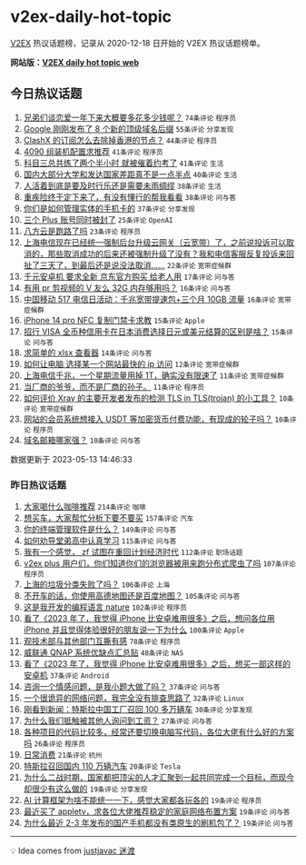# v2ex-daily-hot-topic

[V2EX](https://www.v2ex.com/) 热议话题榜，记录从 2020-12-18 日开始的 V2EX 热议话题榜单。

**网站版：[V2EX daily hot topic web](https://boojack.github.io/v2ex-daily-hot-topic-web/)**

## 今日热议话题

<!-- TODAY BEGIN -->

1. [兄弟们谈恋爱一年下来大概要多花多少钱呢？](https://www.v2ex.com/t/939678) `74条评论` `程序员`
1. [Google 刚刚发布了 8 个新的顶级域名后缀](https://www.v2ex.com/t/939672) `55条评论` `分享发现`
1. [ClashX 的订阅怎么去除掉香港的节点？](https://www.v2ex.com/t/939685) `44条评论` `程序员`
1. [4090 组装机配置求推荐](https://www.v2ex.com/t/939695) `41条评论` `程序员`
1. [科目三总共练了两个半小时 就被催着约考了](https://www.v2ex.com/t/939702) `41条评论` `生活`
1. [国内大部分大学和发达国家差距真不是一点半点](https://www.v2ex.com/t/939753) `40条评论` `生活`
1. [人活着到底是要及时行乐还是需要未雨绸缪](https://www.v2ex.com/t/939703) `38条评论` `生活`
1. [重疾险终于定下来了，有没有懂行的帮我看看](https://www.v2ex.com/t/939762) `38条评论` `问与答`
1. [你们是如何管理实体的手机卡的](https://www.v2ex.com/t/939745) `37条评论` `分享发现`
1. [三个 Plus 账号同时被封了](https://www.v2ex.com/t/939683) `25条评论` `OpenAI`
1. [八方云是跑路了吗](https://www.v2ex.com/t/939735) `23条评论` `程序员`
1. [上海电信现在已经统一强制后台升级云网关（云宽带）了，之前说投诉可以取消的，那些取消成功的后来还被强制升级了没有？我和电信客服反复投诉来回扯了三天了，到最后还是说没法取消……](https://www.v2ex.com/t/939729) `22条评论` `宽带症候群`
1. [千元安卓机 要求全新 京东官方购买 给老人用](https://www.v2ex.com/t/939733) `17条评论` `问与答`
1. [有用 pr 剪视频的 V 友么 32G 内存够用吗？](https://www.v2ex.com/t/939697) `16条评论` `问与答`
1. [中国移动 517 电信日活动：千兆宽带提速包+三个月 10GB 流量](https://www.v2ex.com/t/939676) `16条评论` `宽带症候群`
1. [iPhone 14 pro NFC 复制门禁卡求教](https://www.v2ex.com/t/939741) `15条评论` `Apple`
1. [招行 VISA 全币种信用卡在日本消费选择日元或美元结算的区别是啥？](https://www.v2ex.com/t/939731) `15条评论` `问与答`
1. [求简单的 xlsx 查看器](https://www.v2ex.com/t/939748) `14条评论` `问与答`
1. [如何让电脑 选择某一个网站最快的 ip 访问](https://www.v2ex.com/t/939674) `12条评论` `宽带症候群`
1. [上海电信千兆，一个星期流量用掉 1T，确实没有限速了](https://www.v2ex.com/t/939732) `11条评论` `宽带症候群`
1. [当厂商的爷爷，而不是厂商的孙子。](https://www.v2ex.com/t/939716) `11条评论` `程序员`
1. [如何评价 Xray 的主要开发者发布的检测 TLS in TLS(trojan) 的小工具？](https://www.v2ex.com/t/939785) `10条评论` `宽带症候群`
1. [网站的会员系统想接入 USDT 等加密货币付费功能，有现成的轮子吗？](https://www.v2ex.com/t/939774) `10条评论` `程序员`
1. [域名邮箱哪家强？](https://www.v2ex.com/t/939768) `10条评论` `问与答`

数据更新于 2023-05-13 14:46:33

<!-- TODAY END -->

### 昨日热议话题

<!-- YESTERDAY BEGIN -->

1. [大家喝什么咖啡推荐](https://www.v2ex.com/t/939378) `214条评论` `咖啡`
1. [想买车，大家帮忙分析下要不要买](https://www.v2ex.com/t/939404) `157条评论` `汽车`
1. [你的终端管理软件是什么？](https://www.v2ex.com/t/939408) `149条评论` `问与答`
1. [如何劝导堂弟高中认真学习](https://www.v2ex.com/t/939431) `115条评论` `问与答`
1. [我有一个感觉， zf 试图在重回计划经济时代](https://www.v2ex.com/t/939369) `112条评论` `职场话题`
1. [v2ex plus 用户们，你们知道你们的浏览器被用来跑分布式爬虫了吗](https://www.v2ex.com/t/939486) `107条评论` `程序员`
1. [上海的垃圾分类失败了吗？](https://www.v2ex.com/t/939484) `106条评论` `上海`
1. [不开车的话，你使用高德地图还是百度地图？](https://www.v2ex.com/t/939401) `105条评论` `问与答`
1. [这是我开发的编程语言 nature](https://www.v2ex.com/t/939430) `102条评论` `程序员`
1. [看了《2023 年了，我觉得 iPhone 比安卓难用很多》之后，想问各位用 iPhone 并且觉得体验很好的朋友说一下为什么](https://www.v2ex.com/t/939521) `100条评论` `Apple`
1. [观技术部与其他部门互撕有感](https://www.v2ex.com/t/939422) `78条评论` `程序员`
1. [威联通 QNAP 系统优缺点汇总贴](https://www.v2ex.com/t/939371) `48条评论` `NAS`
1. [看了《2023 年了，我觉得 iPhone 比安卓难用很多》之后，想买一部这样的安卓机](https://www.v2ex.com/t/939562) `37条评论` `Android`
1. [咨询一个情感问题，是我小题大做了吗？](https://www.v2ex.com/t/939480) `37条评论` `问与答`
1. [一个很诡异的网络问题，我完全没有排查思路了](https://www.v2ex.com/t/939473) `32条评论` `Linux`
1. [刚看到新闻：特斯拉中国工厂召回 100 多万辆车](https://www.v2ex.com/t/939548) `30条评论` `分享发现`
1. [为什么我们抵触被其他人询问到工资？](https://www.v2ex.com/t/939471) `27条评论` `问与答`
1. [各种项目的代码比较多，经常还要切换电脑写代码，各位大佬有什么好的方案吗](https://www.v2ex.com/t/939443) `26条评论` `程序员`
1. [日常消费](https://www.v2ex.com/t/939435) `21条评论` `杭州`
1. [特斯拉召回国内 110 万辆汽车](https://www.v2ex.com/t/939537) `20条评论` `Tesla`
1. [为什么二战时期，国家都把顶尖的人才汇聚到一起共同完成一个目标，而现今却很少有这么做的](https://www.v2ex.com/t/939456) `19条评论` `分享发现`
1. [AI 计算框架为啥不能统一一下，感觉大家都各玩各的](https://www.v2ex.com/t/939393) `19条评论` `程序员`
1. [最近买了 appletv，求各位大佬推荐稳定的家庭网络布置方案](https://www.v2ex.com/t/939365) `19条评论` `问与答`
1. [为什么最近 2-3 年发布的国产手机都没有类原生的刷机包了？](https://www.v2ex.com/t/939359) `19条评论` `问与答`

<!-- YESTERDAY END -->

---

💡 Idea comes from [justjavac 迷渡](https://github.com/justjavac/)
